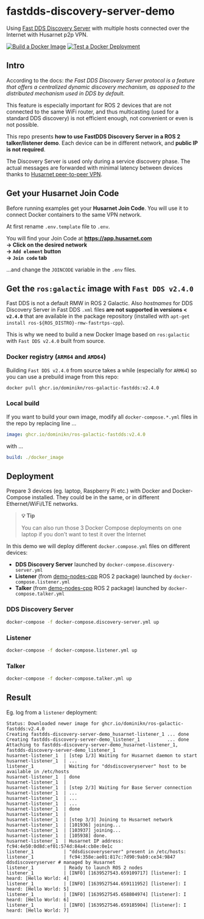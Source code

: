 # fastdds-discovery-server-demo

Using [Fast DDS Discovery Server](https://docs.ros.org/en/foxy/Tutorials/Discovery-Server/Discovery-Server.html) with multiple hosts connected over the Internet with Husarnet p2p VPN. 

[![Build a Docker Image](https://github.com/DominikN/fastdds-discovery-server-demo/actions/workflows/build_push.yaml/badge.svg)](https://github.com/DominikN/fastdds-discovery-server-demo/actions/workflows/build_push.yaml)
[![Test a Docker Deployment](https://github.com/DominikN/fastdds-discovery-server-demo/actions/workflows/test.yaml/badge.svg)](https://github.com/DominikN/fastdds-discovery-server-demo/actions/workflows/test.yaml)

## Intro

According to the docs: *the Fast DDS Discovery Server protocol is a feature that offers a centralized dynamic discovery mechanism, as opposed to the distributed mechanism used in DDS by default.*

This feature is especially important for ROS 2 devices that are not connected to the same WiFi router, and thus multicasting (used for a standard DDS discovery) is not efficient enough, not convenient or even is not possible.

This repo presents **how to use FastDDS Discovery Server in a ROS 2 talker/listener demo**. Each device can be in different network, and **public IP is not required**.

The Discovery Server is used only during a service discovery phase. The actual messages are forwarded with minimal latency between devices thanks to [Husarnet peer-to-peer VPN](https://github.com/husarnet/husarnet).

## Get your Husarnet Join Code

Before running examples get your **Husarnet Join Code**. You will use it to connect Docker containers to the same VPN network.

At first rename `.env.template` file to `.env`.

You will find your Join Code at **https://app.husarnet.com  
 -> Click on the desired network  
 -> `Add element` button  
 -> `Join code` tab**

…and change the `JOINCODE` variable in the `.env` files.

## Get the `ros:galactic` image with `Fast DDS v2.4.0`

Fast DDS is not a default RMW in ROS 2 Galactic. Also *hostnames* for DDS Discovery Server in Fast DDS `.xml` files **are not supported in versions < `v2.4.0`** that are available in the package repository (installed with `apt-get install ros-${ROS_DISTRO}-rmw-fastrtps-cpp`). 

This is why we need to build a new Docker Image based on `ros:galactic` with `Fast DDS v2.4.0` built from source.

### Docker registry (`ARM64` and `AMD64`)

Building `Fast DDS v2.4.0` from source takes a while (especially for `ARM64`) so you can use a prebuild image from this repo:

```bash
docker pull ghcr.io/dominikn/ros-galactic-fastdds:v2.4.0
```

### Local build

If you want to build your own image, modify all `docker-compose.*.yml` files in the repo by replacing line ...

```yml 
image: ghcr.io/dominikn/ros-galactic-fastdds:v2.4.0
```

with ...

```yml
build: ./docker_image
```

## Deployment

Prepare 3 devices (eg. laptop, Raspberry Pi etc.) with Docker and Docker-Compose installed. They could be in the same, or in different Ethernet/WiFi/LTE networks.

> **💡 Tip**
>
> You can also run those 3 Docker Compose deployments on one laptop if you don't want to test it over the Internet

In this demo we will deploy different `docker.compose.yml` files on different devices:

- **DDS Discovery Server** launched by `docker-compose.discovery-server.yml`
- **Listener** (from [demo-nodes-cpp](https://github.com/ros2/demos/tree/master/demo_nodes_cpp) ROS 2 package) launched by `docker-compose.listener.yml`
- **Talker** (from [demo-nodes-cpp](https://github.com/ros2/demos/tree/master/demo_nodes_cpp) ROS 2 package) launched by `docker-compose.talker.yml`

### DDS Discovery Server

```bash
docker-compose -f docker-compose.discovery-server.yml up
```

### Listener

```bash
docker-compose -f docker-compose.listener.yml up
```

### Talker

```bash
docker-compose -f docker-compose.talker.yml up
```

## Result

Eg. log from a `listener` deployment:

```
Status: Downloaded newer image for ghcr.io/dominikn/ros-galactic-fastdds:v2.4.0
Creating fastdds-discovery-server-demo_husarnet-listener_1 ... done
Creating fastdds-discovery-server-demo_listener_1          ... done
Attaching to fastdds-discovery-server-demo_husarnet-listener_1, fastdds-discovery-server-demo_listener_1
husarnet-listener_1  | [step 1/3] Waiting for Husarnet daemon to start
husarnet-listener_1  | ...
listener_1           | Waiting for "ddsdiscoveryserver" host to be available in /etc/hosts
husarnet-listener_1  | done
husarnet-listener_1  | 
husarnet-listener_1  | [step 2/3] Waiting for Base Server connection
husarnet-listener_1  | ...
husarnet-listener_1  | ...
husarnet-listener_1  | ...
husarnet-listener_1  | done
husarnet-listener_1  | 
husarnet-listener_1  | [step 3/3] Joining to Husarnet network
husarnet-listener_1  | [101936] joining...
husarnet-listener_1  | [103937] joining...
husarnet-listener_1  | [105938] done.
husarnet-listener_1  | Husarnet IP address: fc94:4e50:0d8d:ef01:574d:84a4:cb8e:0e1c
listener_1           | "ddsdiscoveryserver" present in /etc/hosts:
listener_1           | fc94:358e:ae01:817c:7d90:9ab9:ce34:9847 ddsdiscoveryserver # managed by Husarnet
listener_1           | Ready to launch ROS 2 nodes
listener_1           | [INFO] [1639527543.659109717] [listener]: I heard: [Hello World: 4]
listener_1           | [INFO] [1639527544.659111952] [listener]: I heard: [Hello World: 5]
listener_1           | [INFO] [1639527545.658804974] [listener]: I heard: [Hello World: 6]
listener_1           | [INFO] [1639527546.659185904] [listener]: I heard: [Hello World: 7]
```